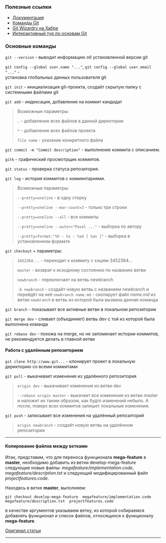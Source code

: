 ### Полезные ссылки

* [Документация](https://git-scm.com/book/ru/v2)
* [Команды Git](https://git-scm.com/book/ru/v2/Appendix-C%3A-%D0%9A%D0%BE%D0%BC%D0%B0%D0%BD%D0%B4%D1%8B-Git-%D0%9D%D0%B0%D1%81%D1%82%D1%80%D0%BE%D0%B9%D0%BA%D0%B0-%D0%B8-%D0%BA%D0%BE%D0%BD%D1%84%D0%B8%D0%B3%D1%83%D1%80%D0%B0%D1%86%D0%B8%D1%8F)
* [Git Wizardry на Хабре](https://habrahabr.ru/post/60347/)
* [Интерактивный тур по основам Git](https://githowto.com/ru)

### Основные команды

`git --version` - выводит информацию об установленной версии git

`git config --global user.name "..."`, `git config --global user.email "..."` -   
установка глобальных данных пользователя git

`git init` - инициализация git-проекта, создаёт скрытую папку с системными файлами git

`git add` - индексация, добавление на коммит кандидат

> Возможные параметры:
>
> `.` - добавление всех файлов в данной директории
>
> `*` - добавление всех файлов проекта
>
> `file name` - указание конкретного файла

`git commit -m "Commit description"` - выполнение коммита с описанием.

`gitk` - графический просмотрщик коммитов.

`git status` - проверка статуса репозитория.

`git log` - история коммитов с комментариями.

> Возможные параметры:
>
> `--pretty=oneline` - в одну сторку
>
> `--pretty=oneline --mar-count=3` - только три строки
>
> `--pretty=oneline --all` - все коммиты
>
> `--pretty=oneline --autor="Pavel ..."` - выборка по автору
>
> `--pretty=format:"%h - %s : %ad [ %an ]"` - выборка в установленном формате

`git checkout` + параметры:

> `3452364...` - переходит к коммиту с хэшем 3452364...
>
> `master` - возврат к исходному состоянию по названию ветви
>
> `newbranch` - переключает на ветвь newbranch
>
> `-b newbranch` - создаёт новую ветвь с названием newbranch и перейдёт на неё
> `newbranch name.md` - скопирует файл _name.md_ из ветви `newbranch` в ветвь из которой была вызвана данная команда

`git branch` - показывает все активные ветви в локальном  репозитории 

`git merge dev` - сливает (объединяет) ветвь dev с той из которой была выполнена команда

`git rebase dev` - похожа на merge, но не запоминает истории коммитов, не рекомендуется делать в главной ветви

#### Работа с удалённым репозиторием 

`git clone http://www.git...` - клонирует проект в локальную дерикторию со всеми коммитами

`git pull` - выкачивает изменения из удалённого репозитория

> `origin dev` -  выкачивает изменения из ветви dev
>
> `--rebase origin master` - выкачает все изменения из ветви master и наложит их таким образом, как будто изменений небыло. А после, поверх всех коммитов запишет локальные изменения.

`git push` - записывает все изменения на удалённый репозиторий

> `origin newbranch` - создаёт новую ветвь на удалённом репозитории

---

#### Копирование файлов между ветками

Итак, представим, что для переноса функционала **mega-feature** в **master**, необходимо добавить из ветки develop-mega-feature следующие новые файлы: _megafeature/implementation.code_, _megafeature/description.txt_ и следующий модифицированный файл _projectfeatures.code_.

Находясь в ветке **master**, выполняем:

`git checkout develop-mega-feature  megafeature/implementation.code  megafeature/description.txt  projectfeatures.code`

в качестве аргументов указываем ветку, из которой собираемся добавлять функционал и список файлов, относящихся к функционалу **mega-feature**.

[Оригинал статьи](https://habrahabr.ru/sandbox/42371/)

---



